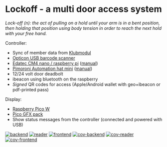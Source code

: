 # Lockoff - a multi door access system

_Lock-off (n): the act of pulling on a hold until your arm is in a bent position, then holding that position using body tension in order to reach the next hold with your free hand._

Controller:

- Sync of member data from [Klubmodul](https://klubmodul.dk)
- [Opticon USB barcode scanner](https://opticon.shop/scanners/stationary/opticon-m-11-usb/)
- [Edatec CM4 nano / raspberry pi](https://www.edatec.cn/en/elpc/cm4-nano.html) ([manual](https://docs.edatec.cn/cm4-nano/))
- [Pimoroni Automation hat mini](https://shop.pimoroni.com/products/automation-hat-mini) ([manual](https://github.com/pimoroni/automation-hat))
- 12/24 volt door deadbolt
- ibeacon using bluetooth on the raspberry
- _Signed_ QR codes for access (Apple/Android wallet with geo+ibeacon or pdf-printed pass)

Display:

- [Raspberry Pico W](https://shop.pimoroni.com/products/raspberry-pi-pico-w?variant=40454061752403)
- [Pico GFX pack](https://shop.pimoroni.com/products/pico-gfx-pack?variant=40414469062739)
- Show status messages from the controller (connected and powered with USB)

[![backend](https://github.com/jensimik/lockoff/actions/workflows/backend.yml/badge.svg)](https://github.com/jensimik/lockoff/actions/workflows/backend.yml) [![reader](https://github.com/jensimik/lockoff/actions/workflows/reader.yml/badge.svg)](https://github.com/jensimik/lockoff/actions/workflows/reader.yml) [![frontend](https://github.com/jensimik/lockoff/actions/workflows/frontend.yml/badge.svg)](https://github.com/jensimik/lockoff/actions/workflows/frontend.yml) [![cov-backend](https://codecov.io/gh/jensimik/lockoff/branch/main/graph/badge.svg?token=6ZCJSY0L7K&flag=backend)](https://codecov.io/gh/jensimik/lockoff) [![cov-reader](https://codecov.io/gh/jensimik/lockoff/branch/main/graph/badge.svg?token=6ZCJSY0L7K&flag=reader)](https://codecov.io/gh/jensimik/lockoff) [![cov-frontend](https://codecov.io/gh/jensimik/lockoff/branch/main/graph/badge.svg?token=6ZCJSY0L7K&flag=frontend)](https://codecov.io/gh/jensimik/lockoff)
